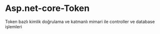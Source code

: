 # Asp.net-core-Token
Token bazlı kimlik doğrulama ve katmanlı mimari ile  controller ve database işlemleri
